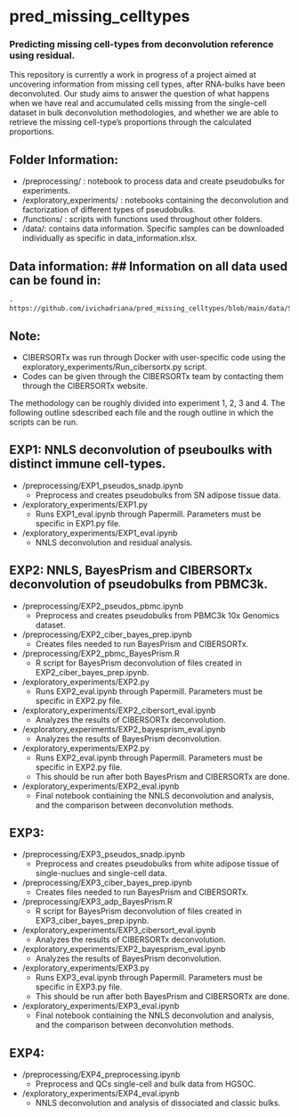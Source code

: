 # pred_missing_celltypes
### Predicting missing cell-types from deconvolution reference using residual. 

This repository is currently a work in progress of a project aimed at uncovering information from missing cell types, after RNA-bulks have been deconvoluted. Our study aims to answer the question of what happens when we have real and accumulated cells missing from the single-cell dataset in bulk deconvolution methodologies, and whether we are able to retrieve the missing cell-type’s proportions through the calculated proportions. 


## Folder Information:
- /preprocessing/ : notebook to process data and create pseudobulks for experiments.
- /exploratory_experiments/ :  notebooks containing the deconvolution and factorization of different types of pseudobulks.
- /functions/ :  scripts with functions used throughout other folders.
- /data/: contains data information. Specific samples can be downloaded individually as specific in data_information.xlsx.

## Data information: ## Information on all data used can be found in:
    - https://github.com/ivichadriana/pred_missing_celltypes/blob/main/data/Supplemental_Table_2.xlsx

## Note:
- CIBERSORTx was run through Docker with user-specific code using the exploratory_experiments/Run_cibersortx.py script.
- Codes can be given through the CIBERSORTx team by contacting them through the CIBERSORTx website.

The methodology can be roughly divided into experiment 1, 2, 3 and 4. 
The following outline sdescribed each file and the rough outline in which the scripts can be run.

## EXP1: NNLS deconvolution of pseuboulks with distinct immune cell-types.
- /preprocessing/EXP1_pseudos_snadp.ipynb
    - Preprocess and creates pseudobulks from SN adipose tissue data.
- /exploratory_experiments/EXP1.py 
    - Runs EXP1_eval.ipynb through Papermill. Parameters must be specific in EXP1.py file.
- /exploratory_experiments/EXP1_eval.ipynb
    - NNLS deconvolution and residual analysis.    

## EXP2: NNLS, BayesPrism and CIBERSORTx deconvolution of pseudobulks from PBMC3k.
- /preprocessing/EXP2_pseudos_pbmc.ipynb
    - Preprocess and creates pseudobulks from PBMC3k 10x Genomics dataset.
- /preprocessing/EXP2_ciber_bayes_prep.ipynb
    - Creates files needed to run BayesPrism and CIBERSORTx.
- /preprocessing/EXP2_pbmc_BayesPrism.R
    - R script for BayesPrism deconvolution of files created in EXP2_ciber_bayes_prep.ipynb.
- /exploratory_experiments/EXP2.py 
    - Runs EXP2_eval.ipynb through Papermill. Parameters must be specific in EXP2.py file.
- /exploratory_experiments/EXP2_cibersort_eval.ipynb 
    - Analyzes the results of CIBERSORTx deconvolution.
- /exploratory_experiments/EXP2_bayesprism_eval.ipynb 
    - Analyzes the results of BayesPrism deconvolution.
- /exploratory_experiments/EXP2.py 
    - Runs EXP2_eval.ipynb through Papermill. Parameters must be specific in EXP2.py file.
    - This should be run after both BayesPrism and CIBERSORTx are done. 
- /exploratory_experiments/EXP2_eval.ipynb 
    - Final notebook contiaining the NNLS deconvolution and analysis, and the comparison between deconvolution methods. 

## EXP3:
- /preprocessing/EXP3_pseudos_snadp.ipynb
    - Preprocess and creates pseudobulks from white adipose tissue of single-nuclues and single-cell data.
- /preprocessing/EXP3_ciber_bayes_prep.ipynb
    - Creates files needed to run BayesPrism and CIBERSORTx.
- /preprocessing/EXP3_adp_BayesPrism.R
    - R script for BayesPrism deconvolution of files created in EXP3_ciber_bayes_prep.ipynb.
- /exploratory_experiments/EXP3_cibersort_eval.ipynb 
    - Analyzes the results of CIBERSORTx deconvolution.
- /exploratory_experiments/EXP2_bayesprism_eval.ipynb 
    - Analyzes the results of BayesPrism deconvolution.
- /exploratory_experiments/EXP3.py 
    - Runs EXP3_eval.ipynb through Papermill. Parameters must be specific in EXP3.py file.
    - This should be run after both BayesPrism and CIBERSORTx are done. 
- /exploratory_experiments/EXP3_eval.ipynb 
    - Final notebook contiaining the NNLS deconvolution and analysis, and the comparison between deconvolution methods.     

## EXP4:
- /preprocessing/EXP4_preprocessing.ipynb
    - Preprocess and QCs single-cell  and bulk data from HGSOC.
- /exploratory_experiments/EXP4_eval.ipynb 
    - NNLS deconvolution and analysis of dissociated and classic bulks.   